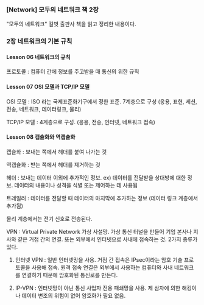 ### [Network] 모두의 네트워크 책 2장

"모두의 네트워크" 길벗 출판사 책을 읽고 정리한 내용이다.

 

### 2장 네트워크의 기본 규칙

#### Lesson 06 네트워크의 규칙

프로토콜 : 컴퓨터 간에 정보를 주고받을 때 통신의 위한 규칙

 

#### Lesson 07 OSI 모델과 TCP/IP 모델

OSI 모델 : ISO 라는 국제표준화기구에서 정한 표준. 7계층으로 구성 (응용, 표현, 세션, 전송, 네트워크, 데이터링크, 물리)

 

TCP/IP 모델 : 4계층으로 구성. (응용, 전송, 인터넷, 네트워크 접속)

 

#### Lesson 08 캡슐화와 역캡슐화

캡슐화 : 보내는 쪽에서 헤더를 붙여 나가는 것

 

역캡슐화 : 받는 쪽에서 헤더를 제거하는 것

 

헤더 : 보내는 데이터 이외에 추가적인 정보. ex) 데이터를 전달받을 상대방에 대한 정보. 데이터의 내용이나 성격을 식별 또는 제어하는 데 사용됨

 

트레일러 : 데이터를 전달할 때 데이터의 마지막에 추가하는 정보 (데이터 링크 계층에서 추가됨)

 

물리 계층에서는 전기 신호로 전송된다.

 

VPN : Virtual Private Network 가상 사설망. 가상 통신 터널을 만들어 기업 본사나 지사와 같은 거점 간의 연결. 또는 외부에서 인터넷으로 사내에 접속하는 것. 2가지 종류가 있다.

 

1. 인터넷 VPN : 일반 인터넷망을 사용. 거점 간 접속은 IPsec이라는 암호 기술 프로토콜을 사용해 접속. 원격 접속 연결은 외부에서 사용하는 컴퓨터와 사내 네트워크를 연결하기 때문에 암호화된 통신로를 만든다.

 

2. IP-VPN : 인터넷망이 아닌 통신 사업자 전용 패쇄망을 사용. 제 삼자에 의한 해킹이나 데이터 변조의 위험이 없어 암호화가 필요 없음.